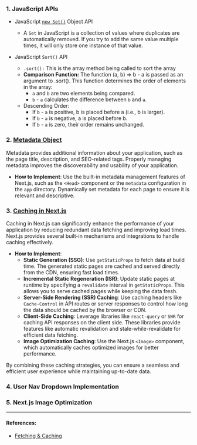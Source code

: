 ### 1. JavaScript APIs

- JavaScript [`new Set()`](https://developer.mozilla.org/en-US/docs/Web/JavaScript/Reference/Global_Objects/Set) Object API
  - A `Set` in JavaScript is a collection of values where duplicates are automatically removed. If you try to add the same value multiple times, it will only store one instance of that value.
- JavaScript `Sort()` API

  - `.sort():` This is the array method being called to sort the array
  - **Comparison Function:** The function (a, b) => b - a is passed as an argument to .sort(). This function determines the order of elements in the array:
    - `a` and `b` are two elements being compared.
    - `b` - `a` calculates the difference between `b` and `a`.
  - Descending Order:
    - If `b` - `a` is positive, b is placed before a (i.e., b is larger).
    - If `b` - `a` is negative, a is placed before b.
    - If `b` - `a` is zero, their order remains unchanged.

### 2. [Metadata Object](https://nextjs.org/docs/app/api-reference/functions/generate-metadata#metadata-object)

Metadata provides additional information about your application, such as the page title, description, and SEO-related tags. Properly managing metadata improves the discoverability and usability of your application.

- **How to Implement**: Use the built-in metadata management features of Next.js, such as the `<Head>` component or the `metadata` configuration in the `app` directory. Dynamically set metadata for each page to ensure it is relevant and descriptive.

### 3. [Caching in Next.js](https://nextjs.org/docs/app/deep-dive/caching)

Caching in Next.js can significantly enhance the performance of your application by reducing redundant data fetching and improving load times. Next.js provides several built-in mechanisms and integrations to handle caching effectively.

- **How to Implement**:
  - **Static Generation (SSG)**: Use `getStaticProps` to fetch data at build time. The generated static pages are cached and served directly from the CDN, ensuring fast load times.
  - **Incremental Static Regeneration (ISR)**: Update static pages at runtime by specifying a `revalidate` interval in `getStaticProps`. This allows you to serve cached pages while keeping the data fresh.
  - **Server-Side Rendering (SSR) Caching**: Use caching headers like `Cache-Control` in API routes or server responses to control how long the data should be cached by the browser or CDN.
  - **Client-Side Caching**: Leverage libraries like `react-query` or `SWR` for caching API responses on the client side. These libraries provide features like automatic revalidation and stale-while-revalidate for efficient data fetching.
  - **Image Optimization Caching**: Use the Next.js `<Image>` component, which automatically caches optimized images for better performance.

By combining these caching strategies, you can ensure a seamless and efficient user experience while maintaining up-to-date data.

### 4. User Nav Dropdown Implementation

### 5. Next.js Image Optimization

---

#### References:

- [Fetching & Caching](https://nextjs.org/docs/app/building-your-application/data-fetching/fetching)
